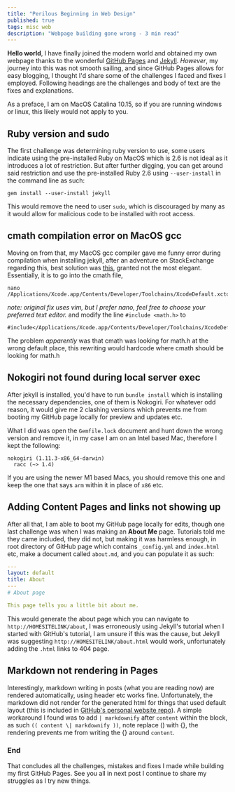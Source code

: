 ```yaml
---
title: "Perilous Beginning in Web Design"
published: true
tags: misc web
description: "Webpage building gone wrong - 3 min read"
---
```


**Hello world**, I have finally joined the modern world and obtained my own webpage thanks to the wonderful [GitHub Pages](https://pages.github.com) and [Jekyll](https://jekyllrb.com). _However_, my journey into this was not smooth sailing, and since GitHub Pages allows for easy blogging, I thought I'd share some of the challenges I faced and fixes I employed. Following headings are the challenges and body of text are the fixes and explanations. 

As a preface, I am on MacOS Catalina 10.15, so if you are running windows or linux, this likely would not apply to you. 

## Ruby version and sudo
The first challenge was determining ruby version to use, some users indicate using the pre-installed Ruby on MacOS which is 2.6 is not ideal as it introduces a lot of restriction. But after further digging, you can get around said restriction and use the pre-installed Ruby 2.6 using `--user-install` in the command line as such:

```console
gem install --user-install jekyll
```

This would remove the need to user `sudo`, which is discouraged by many as it would allow for malicious code to be installed with root access.

## cmath compilation error on MacOS gcc
Moving on from that, my MacOS gcc compiler gave me funny error during compilation when installing jekyll, after an adventure on StackExchange regarding this, best solution was [this](https://superuser.com/questions/1555092/cmath-compilation-errors-with-clang-10-on-mac-os-catalina), granted not the most elegant. Essentially, it is to go into the cmath file,

```console
nano /Applications/Xcode.app/Contents/Developer/Toolchains/XcodeDefault.xctoolchain/usr/include/c++/v1/cmath
```
_note: original fix uses vim, but I prefer nano, feel free to choose your preferred text editor._
and modify the line `#include <math.h>` to
```console
#include</Applications/Xcode.app/Contents/Developer/Toolchains/XcodeDefault.xctoolchain/usr/include/c++/v1/math.h> 
```
The problem _apparently_ was that cmath was looking for math.h at the wrong default place, this rewriting would hardcode where cmath should be looking for math.h
## Nokogiri not found during local server exec

After jekyll is installed, you'd have to run `bundle install` which is installing the necessary dependencies, one of them is Nokogiri. For whatever odd reason, it would give me 2 clashing versions which prevents me from booting my GitHub page locally for preview and updates etc.

What I did was open the `Gemfile.lock` document and hunt down the wrong version and remove it, in my case I am on an Intel based Mac, therefore I kept the following:
```
nokogiri (1.11.3-x86_64-darwin)
  racc (~> 1.4)
```
If you are using the newer M1 based Macs, you should remove this one and keep the one that says `arm` within it in place of `x86` etc.

## Adding Content Pages and links not showing up

After all that, I am able to boot my GitHub page locally for edits, though one last challenge was when I was making an **About Me** page. Tutorials told me they came included, they did not, but making it was harmless enough, in root directory of GitHub page which contains `_config.yml` and `index.html` etc, make a document called `about.md`, and you can populate it as such:
```yaml
---
layout: default
title: About
---
# About page

This page tells you a little bit about me.
```
This would generate the about page which you can navigate to `http://HOMESITELINK/about`, I was erroneously using Jekyll's tutorial when I started with GitHub's tutorial, I am unsure if this was the cause, but Jekyll was suggesting  `http://HOMESITELINK/about.html` would work, unfortunately adding the `.html` links to 404 page.

## Markdown not rendering in Pages

Interestingly, markdown writing in posts (what you are reading now) are rendered automatically, using header etc works fine. Unfortunately, the markdown did not render for the generated html for things that used default layout (this is included in [GitHub's personal website repo](https://github.com/github/personal-website)). A simple workaround I found was to add `| markdownify` after `content` within the block, as such `(( content \| markdownify ))`, note replace () with {}, the rendering prevents me from writing the {} around `content`.

### End
That concludes all the challenges, mistakes and fixes I made while building my first GitHub Pages. See you all in next post I continue to share my struggles as I try new things. 